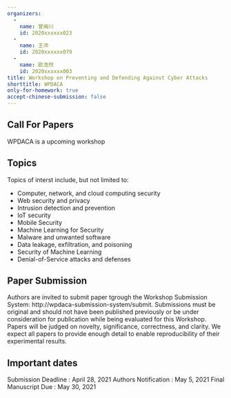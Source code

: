 ```yaml
---
organizers:
  -
    name: 曾闽川
    id: 2020xxxxxx023
  -
    name: 王沛
    id: 2020xxxxxx079
  -
    name: 欧浩然
    id: 2020xxxxxx003
title: Workshop on Preventing and Defending Against Cyber Attacks
shorttitle: WPDACA
only-for-homework: true
accept-chinese-submission: false
---
```


## Call For Papers

WPDACA is a upcoming workshop 


## Topics

Topics of interst include, but not limited to:
* Computer, network, and cloud computing security
* Web security and privacy
* Intrusion detection and prevention
* IoT security
* Mobile Security
* Machine Learning for Security
* Malware and unwanted software
* Data leakage, exfiltration, and poisoning
* Security of Machine Learning
* Denial-of-Service attacks and defenses

## Paper Submission

Authors are invited to submit paper tgrough the Workshop Submission System: http://wpdaca-submission-system/submit.  Submissions must be original and should not have been published previously or be under consideration for publication while being evaluated for this Workshop. Papers will be judged on novelty, significance, correctness, and clarity. We expect all papers to provide enough detail to enable reproducibility of their experimental results.

## Important dates

Submission Deadline	:	April 28, 2021
Authors Notification	:	May 5, 2021
Final Manuscript Due	:	May 30, 2021

